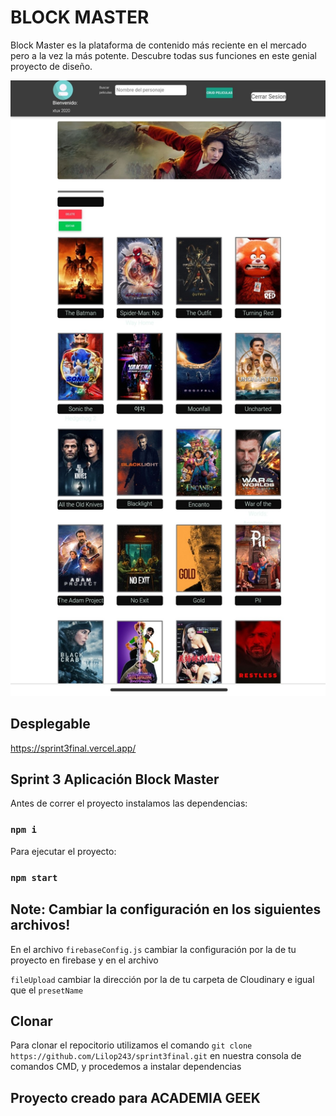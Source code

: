 # BLOCK MASTER 

Block Master es la plataforma de contenido más reciente en el mercado pero a la vez la más potente. Descubre todas sus funciones en este genial proyecto de diseño.


![ScreenShot](public/git2.jpg)
## Desplegable
https://sprint3final.vercel.app/

## Sprint 3 Aplicación Block Master

Antes de correr el proyecto instalamos las dependencias:

### `npm i`

Para ejecutar el proyecto:

### `npm start`



## **Note: Cambiar la configuración en los siguientes archivos!**

En el archivo `firebaseConfig.js` cambiar la configuración por la de tu proyecto en firebase y en el archivo

`fileUpload` cambiar la dirección por la de tu carpeta de Cloudinary e igual que el `presetName` 

## Clonar 
 
Para clonar el repocitorio utilizamos el comando `git clone https://github.com/Lilop243/sprint3final.git` en nuestra consola de comandos CMD, y procedemos a instalar dependencias 

## Proyecto creado para ACADEMIA GEEK

